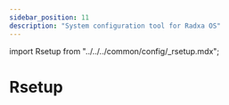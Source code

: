 ```yaml
---
sidebar_position: 11
description: "System configuration tool for Radxa OS"
---
```


import Rsetup from "../../../common/config/\_rsetup.mdx";

# Rsetup

<Rsetup />

